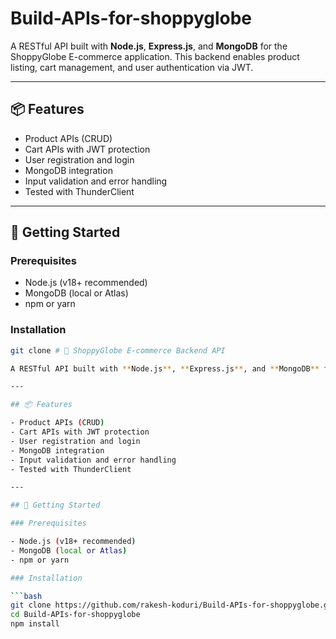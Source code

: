 # Build-APIs-for-shoppyglobe

A RESTful API built with **Node.js**, **Express.js**, and **MongoDB** for the ShoppyGlobe E-commerce application. This backend enables product listing, cart management, and user authentication via JWT.

---

## 📦 Features

- Product APIs (CRUD)
- Cart APIs with JWT protection
- User registration and login
- MongoDB integration
- Input validation and error handling
- Tested with ThunderClient

---

## 🚀 Getting Started

### Prerequisites

- Node.js (v18+ recommended)
- MongoDB (local or Atlas)
- npm or yarn

### Installation

```bash
git clone # 🛒 ShoppyGlobe E-commerce Backend API

A RESTful API built with **Node.js**, **Express.js**, and **MongoDB** for the ShoppyGlobe E-commerce application. This backend enables product listing, cart management, and user authentication via JWT.

---

## 📦 Features

- Product APIs (CRUD)
- Cart APIs with JWT protection
- User registration and login
- MongoDB integration
- Input validation and error handling
- Tested with ThunderClient

---

## 🚀 Getting Started

### Prerequisites

- Node.js (v18+ recommended)
- MongoDB (local or Atlas)
- npm or yarn

### Installation

```bash
git clone https://github.com/rakesh-koduri/Build-APIs-for-shoppyglobe.git
cd Build-APIs-for-shoppyglobe
npm install
